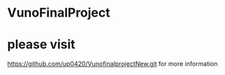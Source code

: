 # VunoFinalProject

# please visit
https://github.com/up0420/VunofinalprojectNew.git
for more information
